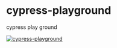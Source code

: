 # cypress-playground
cypress play ground

[![cypress-playground](https://img.shields.io/endpoint?url=https://dashboard.cypress.io/badge/simple/yad7on/main&style=flat&logo=cypress)](https://dashboard.cypress.io/projects/yad7on/runs)
